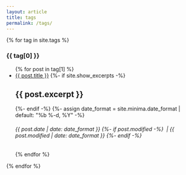 ```yaml
---
layout: article
title: tags
permalink: /tags/
---
```


{% for tag in site.tags %}
  <h3>{{ tag[0] }}</h3>
  <ul>
    {% for post in tag[1] %}
      <li><a href="{{ post.url }}">{{ post.title }}</a>
    {%- if site.show_excerpts -%}
      <h2>{{ post.excerpt }}</h2>
    {%- endif -%}
    {%- assign date_format = site.minima.date_format | default: "%b %-d, %Y" -%}
    <h6>
      {{ post.date | date: date_format }}
      {%- if post.modified -%}
      &nbsp;|&nbsp;{{ post.modified | date: date_format }}
      {%- endif -%}
    </h6>
      </li>
    {% endfor %}
  </ul>
{% endfor %}
